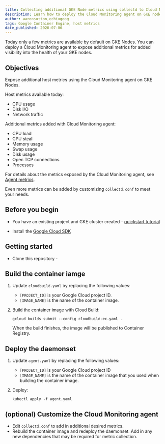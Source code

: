 ```yaml
---
title: Collecting additional GKE Node metrics using collectd to Cloud Monitoring
description: Learn how to deploy the Cloud Monitoring agent on GKE nodes to expose additional VM metrics on GKE nodes.
author: aaronsutton,echiugoog
tags: Google Container Engine, host metrics
date_published: 2020-07-06
---
```


Today only a few metrics are available by default on GKE Nodes. You can deploy a Cloud Monitoring agent to expose additional metrics for added visibility into 
the health of your GKE nodes.

## Objectives

Expose additional host metrics using the Cloud Monitoring agent on GKE Nodes.

Host metrics available today:
 * CPU usage
 * Disk I/O
 * Network traffic

Additional metrics added with Cloud Monitoring agent:
 * CPU load
 * CPU steal
 * Memory usage
 * Swap usage
 * Disk usage
 * Open TCP connections
 * Processes

For details about the metrics exposed by the Cloud Monitoring agent, see [Agent metrics](https://cloud.google.com/monitoring/api/metrics_agent).

Even more metrics can be added by customizing `collectd.conf` to meet your needs.

## Before you begin

 * You have an existing project and GKE cluster created - [quickstart tutorial](https://cloud.google.com/kubernetes-engine/docs/quickstart)
 
 * Install the [Google Cloud SDK](https://cloud.google.com/sdk/)

## Getting started

 * Clone this repository -

## Build the container iamge

1.  Update `cloudbuild.yaml` by replacing the following values:

    * `[PROJECT_ID]` is your Google Cloud project ID.
    * `[IMAGE_NAME]` is the name of the container image.
   
1.  Build the container image with Cloud Build:

        gcloud builds submit --config cloudbuild-ec.yaml .

    When the build finishes, the image will be published to Container Registry.

## Deploy the daemonset

1.  Update `agent.yaml` by replacing the following values:

    * `[PROJECT_ID]` is your Google Cloud project ID
    * `[IMAGE_NAME]` is the name of the container image that you used when building the container image.
    
1.  Deploy:

        kubectl apply -f agent.yaml

## (optional) Customize the Cloud Monitoring agent

 * Edit `collectd.conf` to add in additional desired metrics.
 * Rebuild the container image and redeploy the daemonset. Add in any new dependencies that may be required for metric collection.
